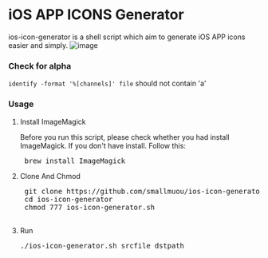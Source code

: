 # iOS APP ICONS Generator

ios-icon-generator is a shell script which aim to generate iOS APP icons easier and simply.
![image](ios-icon-generator.gif)

### Check for alpha 
`identify -format '%[channels]' file` should not contain 'a'

### Usage
1. Install ImageMagick
	
	Before you run this script, please check whether you had install ImageMagick. If you don't have install. Follow this:
	<pre>
	brew install ImageMagick</pre>

2. Clone And Chmod
	<pre>
	git clone https://github.com/smallmuou/ios-icon-generator
	cd ios-icon-generator
	chmod 777 ios-icon-generator.sh
	</pre>
3. Run
	<pre>./ios-icon-generator.sh srcfile dstpath</pre>
